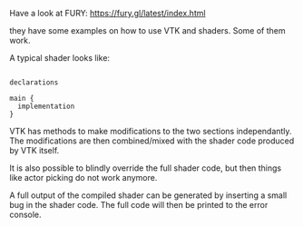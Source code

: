 Have a look at FURY: https://fury.gl/latest/index.html

they have some examples on how to use VTK and shaders.
Some of them work.


A typical shader looks like:
```

declarations 

main {
  implementation
}

```

VTK has methods to make modifications to the two sections independantly. The modifications are then combined/mixed with the shader code produced by VTK itself.

It is also possible to blindly override the full shader code, but then things like actor picking do not work anymore.

A full output of the compiled shader can be generated by inserting a small bug in the shader code. The full code will then be printed to the error console.
